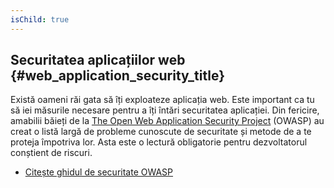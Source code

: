 ```yaml
---
isChild: true
---
```


## Securitatea aplicațiilor web {#web_application_security_title}

Există oameni răi gata să îți exploateze aplicația web. Este important ca tu să iei măsurile necesare pentru a îți
întări securitatea aplicației. Din fericire, amabilii băieți de la [The Open Web Application Security Project][1]
(OWASP) au creat o listă largă de probleme cunoscute de securitate și metode de a te proteja împotriva lor. Asta este
o lectură obligatorie pentru dezvoltatorul conștient de riscuri.

* [Citește ghidul de securitate OWASP][2]

[1]: https://www.owasp.org/
[2]: https://www.owasp.org/index.php/Guide_Table_of_Contents
